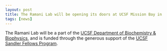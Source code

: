 ```yaml
---
layout: post
title: The Ramani Lab will be opening its doors at UCSF Mission Bay in Fall 2018
tags: [news]
---
```

The Ramani Lab will be a part of the [UCSF Department of Biochemistry & Biophysics](http://biochemistry.ucsf.edu/), and is funded through the generous support of the [UCSF Sandler Fellows Program](https://fellows.ucsf.edu/).
